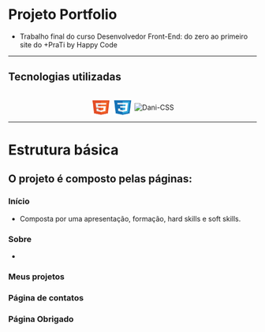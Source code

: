# Projeto Portfolio

- Trabalho final do curso Desenvolvedor Front-End: do zero ao primeiro site do +PraTi by Happy Code

<hr>

## Tecnologias utilizadas

 <div align="center" style="display: inline_block"><br>
  <img align="center" alt="Dani-HTML" height="30" width="40" src="https://raw.githubusercontent.com/devicons/devicon/master/icons/html5/html5-original.svg">
  <img align="center" alt="Dani-CSS" height="30" width="40" src="https://raw.githubusercontent.com/devicons/devicon/master/icons/css3/css3-original.svg">
  <img  align="center" alt="Dani-CSS" height="30" width="40" src="https://cdn.jsdelivr.net/gh/devicons/devicon/icons/bootstrap/bootstrap-original.svg" />                
</div>

<hr>

# Estrutura básica

## O projeto é composto pelas páginas:

### Início
-  Composta por uma apresentação, formação, hard skills e soft skills.

### Sobre 
- 


### Meus projetos


### Página de contatos


### Página Obrigado
